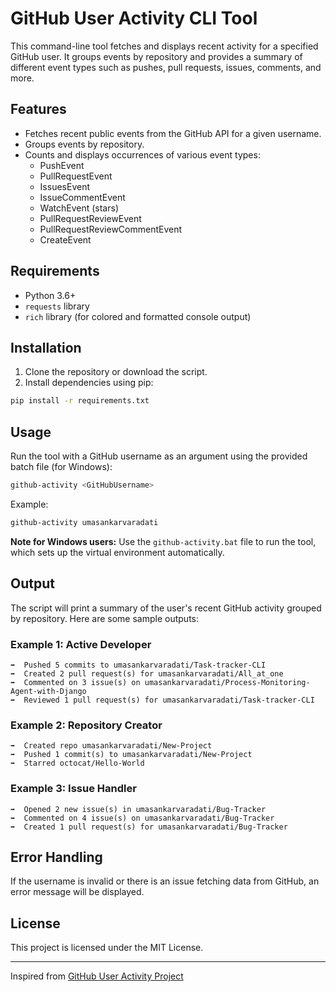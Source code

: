 # GitHub User Activity CLI Tool

This command-line tool fetches and displays recent activity for a specified GitHub user. It groups events by repository and provides a summary of different event types such as pushes, pull requests, issues, comments, and more.

## Features

- Fetches recent public events from the GitHub API for a given username.
- Groups events by repository.
- Counts and displays occurrences of various event types:
  - PushEvent
  - PullRequestEvent
  - IssuesEvent
  - IssueCommentEvent
  - WatchEvent (stars)
  - PullRequestReviewEvent
  - PullRequestReviewCommentEvent
  - CreateEvent

## Requirements

- Python 3.6+
- `requests` library
- `rich` library (for colored and formatted console output)

## Installation

1. Clone the repository or download the script.
2. Install dependencies using pip:

```bash
pip install -r requirements.txt
```

## Usage

Run the tool with a GitHub username as an argument using the provided batch file (for Windows):

```bash
github-activity <GitHubUsername>
```

Example:

```bash
github-activity umasankarvaradati
```

**Note for Windows users:** Use the `github-activity.bat` file to run the tool, which sets up the virtual environment automatically.

## Output

The script will print a summary of the user's recent GitHub activity grouped by repository. Here are some sample outputs:

### Example 1: Active Developer
```
➡️  Pushed 5 commits to umasankarvaradati/Task-tracker-CLI
➡️  Created 2 pull request(s) for umasankarvaradati/All_at_one
➡️  Commented on 3 issue(s) on umasankarvaradati/Process-Monitoring-Agent-with-Django
➡️  Reviewed 1 pull request(s) for umasankarvaradati/Task-tracker-CLI
```

### Example 2: Repository Creator
```
➡️  Created repo umasankarvaradati/New-Project
➡️  Pushed 1 commit(s) to umasankarvaradati/New-Project
➡️  Starred octocat/Hello-World
```

### Example 3: Issue Handler
```
➡️  Opened 2 new issue(s) in umasankarvaradati/Bug-Tracker
➡️  Commented on 4 issue(s) on umasankarvaradati/Bug-Tracker
➡️  Created 1 pull request(s) for umasankarvaradati/Bug-Tracker
```

## Error Handling

If the username is invalid or there is an issue fetching data from GitHub, an error message will be displayed.

## License

This project is licensed under the MIT License.

---

Inspired from [GitHub User Activity Project](https://roadmap.sh/projects/github-user-activity)
